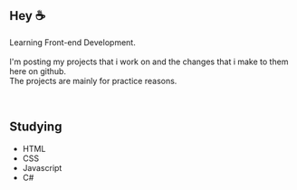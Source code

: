 ## Hey ☕

Learning Front-end Development. 
<br> <br>
I'm posting my projects that i work on and the changes that i make to them here on github. <br> The projects are mainly for practice reasons.

<br>

## Studying
- HTML
- CSS
- Javascript
- C#

